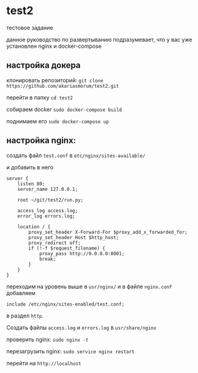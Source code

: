 # test2
тестовое задание

данное руководство по развертыванию подразумевает, что у вас уже установлен nginx и docker-compose

## настройка докера

клонировать репозиторий:
```git clone https://github.com/akariasmorum/test2.git```

перейти в папку
```cd test2```

собираем docker
```sudo docker-compose build```

поднимаем его
```sudo docker-compose up```

## настройка nginx:

создать файл `test.conf` в
```etc/nginx/sites-available/```

и добавить в него
```
server {
    listen 80;
    server_name 127.0.0.1;
 
    root ~/git/test2/run.py;
  
    access_log access.log;
    error_log errors.log;

    location / {
        proxy_set_header X-Forward-For $proxy_add_x_forwarded_for;
        proxy_set_header Host $http_host;
        proxy_redirect off;
        if (!-f $request_filename) {
            proxy_pass http://0.0.0.0:8001;
            break;
        }
    }
}
```
переходим на уровень выше в
```usr/nginx/```
и в файле `nginx.conf` добавляем

```include /etc/nginx/sites-enabled/test.conf;```

в раздел `http`.

Cоздать файлы `access.log` и `errors.log` в
```usr/share/nginx```

проверить nginx:
```sudo nginx -t```

перезагрузить nginx:
```sudo service nginx restart```

перейти на `http://localhost`




